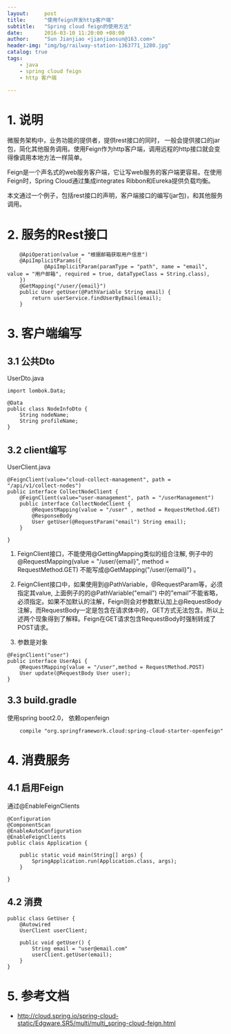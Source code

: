 ```yaml
---
layout:     post
title:      "使用feign开发http客户端"
subtitle:   "Spring cloud feign的使用方法"
date:       2016-03-10 11:20:00 +08:00
author:     "Sun Jianjiao <jianjiaosun@163.com>"
header-img: "img/bg/railway-station-1363771_1280.jpg"
catalog: true
tags:
    - java
    - spring cloud feign
    - http 客户端

---
```



# 1. 说明

微服务架构中，业务功能的提供者，提供rest接口的同时， 一般会提供接口的jar包，简化其他服务调用。使用Feign作为http客户端，调用远程的http接口就会变得像调用本地方法一样简单。

Feign是一个声名式的web服务客户端，它让写web服务的客户端更容易。在使用Feign时，Spring Cloud通过集成integrates Ribbon和Eureka提供负载均衡。

本文通过一个例子，包括rest接口的声明，客户端接口的编写(jar包)，和其他服务调用。


# 2. 服务的Rest接口
```
    @ApiOperation(value = "根据邮箱获取用户信息")
    @ApiImplicitParams({
            @ApiImplicitParam(paramType = "path", name = "email", value = "用户邮箱", required = true, dataTypeClass = String.class),
    })
    @GetMapping("/user/{email}")
    public User getUser(@PathVariable String email) {
        return userService.findUserByEmail(email);
    }

```

# 3. 客户端编写

## 3.1 公共Dto
UserDto.java
```
import lombok.Data;

@Data
public class NodeInfoDto {
    String nodeName;
    String profileName;
}
```

## 3.2 client编写
UserClient.java
```
@FeignClient(value="cloud-collect-management", path = "/api/v1/collect-nodes")
public interface CollectNodeClient {
    @FeignClient(value="user-management", path = "/userManagement")
    public interface CollectNodeClient {
        @RequestMapping(value = "/user" , method = RequestMethod.GET)
        @ResponseBody
        User getUser(@RequestParam("email") String email);
    }

}
```

1. FeignClient接口，不能使用@GettingMapping类似的组合注解, 例子中的@RequestMapping(value = "/user/{email}", method = RequestMethod.GET) 不能写成@GetMapping("/user/{email}") 。

2. FeignClient接口中，如果使用到@PathVariable，@RequestParam等，必须指定其value, 上面例子的的@PathVariable("email") 中的”email”不能省略，必须指定。如果不加默认的注解，Feign则会对参数默认加上@RequestBody注解，而RequestBody一定是包含在请求体中的，GET方式无法包含。所以上述两个现象得到了解释。Feign在GET请求包含RequestBody时强制转成了POST请求。

3. 参数是对象
```
@FeignClient("user")
public interface UserApi {
    @RequestMapping(value = "/user",method = RequestMethod.POST)
    User update(@RequestBody User user);
}
```

## 3.3 build.gradle
使用spring boot2.0， 依赖openfeign
```
    compile "org.springframework.cloud:spring-cloud-starter-openfeign"
```

# 4. 消费服务
## 4.1 启用Feign
通过@EnableFeignClients
```
@Configuration
@ComponentScan
@EnableAutoConfiguration
@EnableFeignClients
public class Application {

    public static void main(String[] args) {
        SpringApplication.run(Application.class, args);
    }

}
```

## 4.2 消费
```
public class GetUser {
    @Autowired
    UserClient userClient;

    public void getUser() {
        String email = "user@email.com"
        userClient.getUser(email);
    }
}
```

# 5. 参考文档

- http://cloud.spring.io/spring-cloud-static/Edgware.SR5/multi/multi_spring-cloud-feign.html